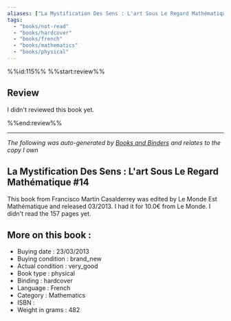 ```yaml
---
aliases: ["La Mystification Des Sens : L'art Sous Le Regard Mathématique #14"] 
tags: 
  - "books/not-read" 
  - "books/hardcover" 
  - "books/french"
  - "books/mathematics"
  - "books/physical"
---
```

%%id:115%%
%%start:review%%
## Review
I didn't reviewed this book yet. 

%%end:review%%

---
_The following was auto-generated by [Books and Binders](Books%20and%20Binders.md) and relates to the copy I own_
## La Mystification Des Sens : L'art Sous Le Regard Mathématique #14
This book from Francisco Martín Casalderrey was edited by Le Monde Est Mathématique and released 03/2013. I had it for 10.0€ from Le Monde. I didn't read the 157 pages yet.

## More on this book :
- Buying date : 23/03/2013
- Buying condition : brand_new
- Actual condition : very_good
- Book type : physical
- Binding : hardcover
- Language : French
- Category : Mathematics
- ISBN : 
- Weight in grams : 482
